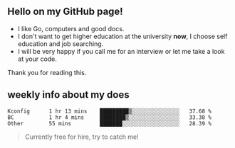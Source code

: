 ## Hello on my GitHub page!

- I like Go, computers and good docs.
- I don't want to get higher education at the university **now**, I choose self education and job searching.
- I will be very happy if you call me for an interview or let me take a look at your code.

Thank you for reading this.

## weekly info about my does
<!--START_SECTION:waka-->

```text
Kconfig      1 hr 13 mins    █████████▒░░░░░░░░░░░░░░░   37.68 %
BC           1 hr 4 mins     ████████▒░░░░░░░░░░░░░░░░   33.38 %
Other        55 mins         ███████░░░░░░░░░░░░░░░░░░   28.39 %
```

<!--END_SECTION:waka-->

> Currently free for hire, try to catch me!
